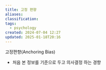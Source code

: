 ```yaml
---
title: 고정 편향
aliases: 
classification: 
tags:
  - psychology
created: 2024-07-04 12:27
updated: 2025-01-18T20:16
---
```

고정편향(Anchoring Bias)
- 처음 본 정보를 기준으로 두고 의사결정 하는 경향
